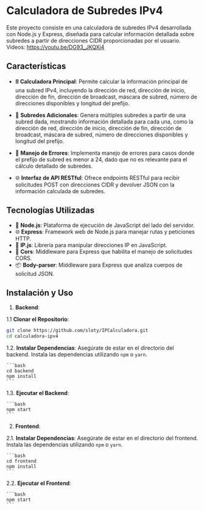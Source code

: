 # Calculadora de Subredes IPv4

Este proyecto consiste en una calculadora de subredes IPv4 desarrollada con Node.js y Express, diseñada para calcular información detallada sobre subredes a partir de direcciones CIDR proporcionadas por el usuario.
Videos: https://youtu.be/DG93_JKQXi4

## Características

- 🖩 **Calculadora Principal**: Permite calcular la información principal de una subred IPv4, incluyendo la dirección de red, dirección de inicio, dirección de fin, dirección de broadcast, máscara de subred, número de direcciones disponibles y longitud del prefijo.
  
- 🔗 **Subredes Adicionales**: Genera múltiples subredes a partir de una subred dada, mostrando información detallada para cada una, como la dirección de red, dirección de inicio, dirección de fin, dirección de broadcast, máscara de subred, número de direcciones disponibles y longitud del prefijo.

- 🚨 **Manejo de Errores**: Implementa manejo de errores para casos donde el prefijo de subred es menor a 24, dado que no es relevante para el cálculo detallado de subredes.

- 🌐 **Interfaz de API RESTful**: Ofrece endpoints RESTful para recibir solicitudes POST con direcciones CIDR y devolver JSON con la información calculada de subredes.

## Tecnologías Utilizadas

- 🚀 **Node.js**: Plataforma de ejecución de JavaScript del lado del servidor.
- 🌐 **Express**: Framework web de Node.js para manejar rutas y peticiones HTTP.
- 🔧 **IP.js**: Librería para manipular direcciones IP en JavaScript.
- 🔄 **Cors**: Middleware para Express que habilita el manejo de solicitudes CORS.
- 📦 **Body-parser**: Middleware para Express que analiza cuerpos de solicitud JSON.

## Instalación y Uso

1. **Backend**:

1.1 **Clonar el Repositorio**:

   ```bash
   git clone https://github.com/sloty/IPCalculadora.git
   cd calculadora-ipv4
   ```
   
1.2. **Instalar Dependencias**:
Asegúrate de estar en el directorio del backend. Instala las dependencias utilizando `npm` o `yarn`.

    ```bash
    cd backend
    npm install
    ```

1.3. **Ejecutar el Backend**:
   
    ```bash
    npm start
    ```

2. **Frontend**:
   
2.1. **Instalar Dependencias**:
Asegúrate de estar en el directorio del frontend. Instala las dependencias utilizando `npm` o `yarn`.

    ```bash
    cd frontend
    npm install
    ```

2.2. **Ejecutar el Frontend**:
   
    ```bash
    npm start
    ```
